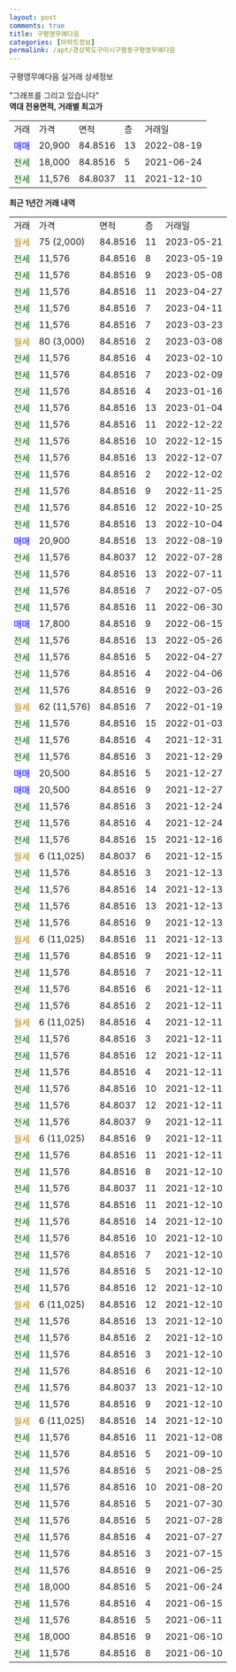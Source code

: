 ```yaml
---
layout: post
comments: true
title: 구평영무예다음
categories: [아파트정보]
permalink: /apt/경상북도구미시구평동구평영무예다음
---
```


구평영무예다음 실거래 상세정보

<script type="text/javascript">
  google.charts.load('current', {'packages':['line', 'corechart']});
  google.charts.setOnLoadCallback(drawChart);

  function drawChart() {
    var data = new google.visualization.DataTable();
    data.addColumn('date', '거래일');
    data.addColumn('number', "매매");
    data.addColumn('number', "전세");
    data.addColumn('number', "전매");

    data.addRows([[new Date(Date.parse("2023-05-21")), null, null, null], [new Date(Date.parse("2023-05-19")), null, 11576, null], [new Date(Date.parse("2023-05-08")), null, 11576, null], [new Date(Date.parse("2023-04-27")), null, 11576, null], [new Date(Date.parse("2023-04-11")), null, 11576, null], [new Date(Date.parse("2023-03-23")), null, 11576, null], [new Date(Date.parse("2023-03-08")), null, null, null], [new Date(Date.parse("2023-02-10")), null, 11576, null], [new Date(Date.parse("2023-02-09")), null, 11576, null], [new Date(Date.parse("2023-01-16")), null, 11576, null], [new Date(Date.parse("2023-01-04")), null, 11576, null], [new Date(Date.parse("2022-12-22")), null, 11576, null], [new Date(Date.parse("2022-12-15")), null, 11576, null], [new Date(Date.parse("2022-12-07")), null, 11576, null], [new Date(Date.parse("2022-12-02")), null, 11576, null], [new Date(Date.parse("2022-11-25")), null, 11576, null], [new Date(Date.parse("2022-10-25")), null, 11576, null], [new Date(Date.parse("2022-10-04")), null, 11576, null], [new Date(Date.parse("2022-08-19")), 20900, null, null], [new Date(Date.parse("2022-07-28")), null, 11576, null], [new Date(Date.parse("2022-07-11")), null, 11576, null], [new Date(Date.parse("2022-07-05")), null, 11576, null], [new Date(Date.parse("2022-06-30")), null, 11576, null], [new Date(Date.parse("2022-06-15")), 17800, null, null], [new Date(Date.parse("2022-05-26")), null, 11576, null], [new Date(Date.parse("2022-04-27")), null, 11576, null], [new Date(Date.parse("2022-04-06")), null, 11576, null], [new Date(Date.parse("2022-03-26")), null, 11576, null], [new Date(Date.parse("2022-01-19")), null, null, null], [new Date(Date.parse("2022-01-03")), null, 11576, null], [new Date(Date.parse("2021-12-31")), null, 11576, null], [new Date(Date.parse("2021-12-29")), null, 11576, null], [new Date(Date.parse("2021-12-27")), 20500, null, null], [new Date(Date.parse("2021-12-27")), 20500, null, null], [new Date(Date.parse("2021-12-24")), null, 11576, null], [new Date(Date.parse("2021-12-24")), null, 11576, null], [new Date(Date.parse("2021-12-16")), null, 11576, null], [new Date(Date.parse("2021-12-15")), null, null, null], [new Date(Date.parse("2021-12-13")), null, 11576, null], [new Date(Date.parse("2021-12-13")), null, 11576, null], [new Date(Date.parse("2021-12-13")), null, 11576, null], [new Date(Date.parse("2021-12-13")), null, 11576, null], [new Date(Date.parse("2021-12-13")), null, null, null], [new Date(Date.parse("2021-12-11")), null, 11576, null], [new Date(Date.parse("2021-12-11")), null, 11576, null], [new Date(Date.parse("2021-12-11")), null, 11576, null], [new Date(Date.parse("2021-12-11")), null, 11576, null], [new Date(Date.parse("2021-12-11")), null, null, null], [new Date(Date.parse("2021-12-11")), null, 11576, null], [new Date(Date.parse("2021-12-11")), null, 11576, null], [new Date(Date.parse("2021-12-11")), null, 11576, null], [new Date(Date.parse("2021-12-11")), null, 11576, null], [new Date(Date.parse("2021-12-11")), null, 11576, null], [new Date(Date.parse("2021-12-11")), null, 11576, null], [new Date(Date.parse("2021-12-11")), null, null, null], [new Date(Date.parse("2021-12-11")), null, 11576, null], [new Date(Date.parse("2021-12-10")), null, 11576, null], [new Date(Date.parse("2021-12-10")), null, 11576, null], [new Date(Date.parse("2021-12-10")), null, 11576, null], [new Date(Date.parse("2021-12-10")), null, 11576, null], [new Date(Date.parse("2021-12-10")), null, 11576, null], [new Date(Date.parse("2021-12-10")), null, 11576, null], [new Date(Date.parse("2021-12-10")), null, 11576, null], [new Date(Date.parse("2021-12-10")), null, 11576, null], [new Date(Date.parse("2021-12-10")), null, null, null], [new Date(Date.parse("2021-12-10")), null, 11576, null], [new Date(Date.parse("2021-12-10")), null, 11576, null], [new Date(Date.parse("2021-12-10")), null, 11576, null], [new Date(Date.parse("2021-12-10")), null, 11576, null], [new Date(Date.parse("2021-12-10")), null, 11576, null], [new Date(Date.parse("2021-12-10")), null, 11576, null], [new Date(Date.parse("2021-12-10")), null, null, null], [new Date(Date.parse("2021-12-08")), null, 11576, null], [new Date(Date.parse("2021-09-10")), null, 11576, null], [new Date(Date.parse("2021-08-25")), null, 11576, null], [new Date(Date.parse("2021-08-20")), null, 11576, null], [new Date(Date.parse("2021-07-30")), null, 11576, null], [new Date(Date.parse("2021-07-28")), null, 11576, null], [new Date(Date.parse("2021-07-27")), null, 11576, null], [new Date(Date.parse("2021-07-15")), null, 11576, null], [new Date(Date.parse("2021-06-25")), null, 11576, null], [new Date(Date.parse("2021-06-24")), null, 18000, null], [new Date(Date.parse("2021-06-15")), null, 11576, null], [new Date(Date.parse("2021-06-11")), null, 11576, null], [new Date(Date.parse("2021-06-10")), null, 18000, null], [new Date(Date.parse("2021-06-10")), null, 11576, null]]);

    var options = {
      hAxis: {
        format: 'yyyy/MM/dd'
      },    
      lineWidth: 0,
      pointsVisible: true,    
      title: '최근 1년간 유형별 실거래가 분포',
      legend: { position: 'bottom' }
    };

    var formatter = new google.visualization.NumberFormat({pattern:'###,###'} );
    formatter.format(data, 1);
    formatter.format(data, 2);
    
    setTimeout(function() {
        var chart = new google.visualization.LineChart(document.getElementById('columnchart_material'));
        chart.draw(data, (options));
        document.getElementById('loading').style.display = 'none';
    }, 200);
  }
</script>


<div id="loading" style="z-index:20; display: block; margin-left: 0px">"그래프를 그리고 있습니다"</div>
<div id="columnchart_material" style="width: 95%; margin-left: 0px; display: block"></div>
<!-- contents start -->
<b>역대 전용면적, 거래별 최고가</b>
<table class="sortable">
    <tr>
      <td>거래</td>
      <td>가격</td>
      <td>면적</td>
      <td>층</td>
      <td>거래일</td>
    </tr>
        <tr>
          <td><a style="color: blue">매매</a></td>
          <td>20,900</td>
          <td>84.8516</td>
          <td>13</td>
          <td>2022-08-19</td>
        </tr>        
        <tr>
              <td><a style="color: darkgreen">전세</a></td>
              <td>18,000</td>
              <td>84.8516</td>
              <td>5</td>
              <td>2021-06-24</td>
            </tr>            <tr>
              <td><a style="color: darkgreen">전세</a></td>
              <td>11,576</td>
              <td>84.8037</td>
              <td>11</td>
              <td>2021-12-10</td>
            </tr>        
    
</table>

<b>최근 1년간 거래 내역</b>

<table class="sortable">
    <tr>
      <td>거래</td>
      <td>가격</td>
      <td>면적</td>
      <td>층</td>
      <td>거래일</td>
    </tr>
    <tr>
      <td><a style="color: darkgoldenrod">월세</a></td>
      <td>75 (2,000)</td>
      <td>84.8516</td>
      <td>11</td>
      <td>2023-05-21</td>
    </tr>          <tr>
      <td><a style="color: darkgreen">전세</a></td>
      <td>11,576</td>
      <td>84.8516</td>
      <td>8</td>
      <td>2023-05-19</td>
    </tr>          <tr>
      <td><a style="color: darkgreen">전세</a></td>
      <td>11,576</td>
      <td>84.8516</td>
      <td>9</td>
      <td>2023-05-08</td>
    </tr>          <tr>
      <td><a style="color: darkgreen">전세</a></td>
      <td>11,576</td>
      <td>84.8516</td>
      <td>11</td>
      <td>2023-04-27</td>
    </tr>          <tr>
      <td><a style="color: darkgreen">전세</a></td>
      <td>11,576</td>
      <td>84.8516</td>
      <td>7</td>
      <td>2023-04-11</td>
    </tr>          <tr>
      <td><a style="color: darkgreen">전세</a></td>
      <td>11,576</td>
      <td>84.8516</td>
      <td>7</td>
      <td>2023-03-23</td>
    </tr>          <tr>
      <td><a style="color: darkgoldenrod">월세</a></td>
      <td>80 (3,000)</td>
      <td>84.8516</td>
      <td>2</td>
      <td>2023-03-08</td>
    </tr>          <tr>
      <td><a style="color: darkgreen">전세</a></td>
      <td>11,576</td>
      <td>84.8516</td>
      <td>4</td>
      <td>2023-02-10</td>
    </tr>          <tr>
      <td><a style="color: darkgreen">전세</a></td>
      <td>11,576</td>
      <td>84.8516</td>
      <td>7</td>
      <td>2023-02-09</td>
    </tr>          <tr>
      <td><a style="color: darkgreen">전세</a></td>
      <td>11,576</td>
      <td>84.8516</td>
      <td>4</td>
      <td>2023-01-16</td>
    </tr>          <tr>
      <td><a style="color: darkgreen">전세</a></td>
      <td>11,576</td>
      <td>84.8516</td>
      <td>13</td>
      <td>2023-01-04</td>
    </tr>          <tr>
      <td><a style="color: darkgreen">전세</a></td>
      <td>11,576</td>
      <td>84.8516</td>
      <td>11</td>
      <td>2022-12-22</td>
    </tr>          <tr>
      <td><a style="color: darkgreen">전세</a></td>
      <td>11,576</td>
      <td>84.8516</td>
      <td>10</td>
      <td>2022-12-15</td>
    </tr>          <tr>
      <td><a style="color: darkgreen">전세</a></td>
      <td>11,576</td>
      <td>84.8516</td>
      <td>13</td>
      <td>2022-12-07</td>
    </tr>          <tr>
      <td><a style="color: darkgreen">전세</a></td>
      <td>11,576</td>
      <td>84.8516</td>
      <td>2</td>
      <td>2022-12-02</td>
    </tr>          <tr>
      <td><a style="color: darkgreen">전세</a></td>
      <td>11,576</td>
      <td>84.8516</td>
      <td>9</td>
      <td>2022-11-25</td>
    </tr>          <tr>
      <td><a style="color: darkgreen">전세</a></td>
      <td>11,576</td>
      <td>84.8516</td>
      <td>12</td>
      <td>2022-10-25</td>
    </tr>          <tr>
      <td><a style="color: darkgreen">전세</a></td>
      <td>11,576</td>
      <td>84.8516</td>
      <td>13</td>
      <td>2022-10-04</td>
    </tr>          <tr>
      <td><a style="color: blue">매매</a></td>
      <td>20,900</td>
      <td>84.8516</td>
      <td>13</td>
      <td>2022-08-19</td>
    </tr>          <tr>
      <td><a style="color: darkgreen">전세</a></td>
      <td>11,576</td>
      <td>84.8037</td>
      <td>12</td>
      <td>2022-07-28</td>
    </tr>          <tr>
      <td><a style="color: darkgreen">전세</a></td>
      <td>11,576</td>
      <td>84.8516</td>
      <td>13</td>
      <td>2022-07-11</td>
    </tr>          <tr>
      <td><a style="color: darkgreen">전세</a></td>
      <td>11,576</td>
      <td>84.8516</td>
      <td>7</td>
      <td>2022-07-05</td>
    </tr>          <tr>
      <td><a style="color: darkgreen">전세</a></td>
      <td>11,576</td>
      <td>84.8516</td>
      <td>11</td>
      <td>2022-06-30</td>
    </tr>          <tr>
      <td><a style="color: blue">매매</a></td>
      <td>17,800</td>
      <td>84.8516</td>
      <td>9</td>
      <td>2022-06-15</td>
    </tr>          <tr>
      <td><a style="color: darkgreen">전세</a></td>
      <td>11,576</td>
      <td>84.8516</td>
      <td>13</td>
      <td>2022-05-26</td>
    </tr>          <tr>
      <td><a style="color: darkgreen">전세</a></td>
      <td>11,576</td>
      <td>84.8516</td>
      <td>5</td>
      <td>2022-04-27</td>
    </tr>          <tr>
      <td><a style="color: darkgreen">전세</a></td>
      <td>11,576</td>
      <td>84.8516</td>
      <td>4</td>
      <td>2022-04-06</td>
    </tr>          <tr>
      <td><a style="color: darkgreen">전세</a></td>
      <td>11,576</td>
      <td>84.8516</td>
      <td>9</td>
      <td>2022-03-26</td>
    </tr>          <tr>
      <td><a style="color: darkgoldenrod">월세</a></td>
      <td>62 (11,576)</td>
      <td>84.8516</td>
      <td>7</td>
      <td>2022-01-19</td>
    </tr>          <tr>
      <td><a style="color: darkgreen">전세</a></td>
      <td>11,576</td>
      <td>84.8516</td>
      <td>15</td>
      <td>2022-01-03</td>
    </tr>          <tr>
      <td><a style="color: darkgreen">전세</a></td>
      <td>11,576</td>
      <td>84.8516</td>
      <td>4</td>
      <td>2021-12-31</td>
    </tr>          <tr>
      <td><a style="color: darkgreen">전세</a></td>
      <td>11,576</td>
      <td>84.8516</td>
      <td>3</td>
      <td>2021-12-29</td>
    </tr>          <tr>
      <td><a style="color: blue">매매</a></td>
      <td>20,500</td>
      <td>84.8516</td>
      <td>5</td>
      <td>2021-12-27</td>
    </tr>          <tr>
      <td><a style="color: blue">매매</a></td>
      <td>20,500</td>
      <td>84.8516</td>
      <td>9</td>
      <td>2021-12-27</td>
    </tr>          <tr>
      <td><a style="color: darkgreen">전세</a></td>
      <td>11,576</td>
      <td>84.8516</td>
      <td>3</td>
      <td>2021-12-24</td>
    </tr>          <tr>
      <td><a style="color: darkgreen">전세</a></td>
      <td>11,576</td>
      <td>84.8516</td>
      <td>4</td>
      <td>2021-12-24</td>
    </tr>          <tr>
      <td><a style="color: darkgreen">전세</a></td>
      <td>11,576</td>
      <td>84.8516</td>
      <td>15</td>
      <td>2021-12-16</td>
    </tr>          <tr>
      <td><a style="color: darkgoldenrod">월세</a></td>
      <td>6 (11,025)</td>
      <td>84.8037</td>
      <td>6</td>
      <td>2021-12-15</td>
    </tr>          <tr>
      <td><a style="color: darkgreen">전세</a></td>
      <td>11,576</td>
      <td>84.8516</td>
      <td>3</td>
      <td>2021-12-13</td>
    </tr>          <tr>
      <td><a style="color: darkgreen">전세</a></td>
      <td>11,576</td>
      <td>84.8516</td>
      <td>14</td>
      <td>2021-12-13</td>
    </tr>          <tr>
      <td><a style="color: darkgreen">전세</a></td>
      <td>11,576</td>
      <td>84.8516</td>
      <td>13</td>
      <td>2021-12-13</td>
    </tr>          <tr>
      <td><a style="color: darkgreen">전세</a></td>
      <td>11,576</td>
      <td>84.8516</td>
      <td>9</td>
      <td>2021-12-13</td>
    </tr>          <tr>
      <td><a style="color: darkgoldenrod">월세</a></td>
      <td>6 (11,025)</td>
      <td>84.8516</td>
      <td>11</td>
      <td>2021-12-13</td>
    </tr>          <tr>
      <td><a style="color: darkgreen">전세</a></td>
      <td>11,576</td>
      <td>84.8516</td>
      <td>9</td>
      <td>2021-12-11</td>
    </tr>          <tr>
      <td><a style="color: darkgreen">전세</a></td>
      <td>11,576</td>
      <td>84.8516</td>
      <td>7</td>
      <td>2021-12-11</td>
    </tr>          <tr>
      <td><a style="color: darkgreen">전세</a></td>
      <td>11,576</td>
      <td>84.8516</td>
      <td>6</td>
      <td>2021-12-11</td>
    </tr>          <tr>
      <td><a style="color: darkgreen">전세</a></td>
      <td>11,576</td>
      <td>84.8516</td>
      <td>2</td>
      <td>2021-12-11</td>
    </tr>          <tr>
      <td><a style="color: darkgoldenrod">월세</a></td>
      <td>6 (11,025)</td>
      <td>84.8516</td>
      <td>4</td>
      <td>2021-12-11</td>
    </tr>          <tr>
      <td><a style="color: darkgreen">전세</a></td>
      <td>11,576</td>
      <td>84.8516</td>
      <td>3</td>
      <td>2021-12-11</td>
    </tr>          <tr>
      <td><a style="color: darkgreen">전세</a></td>
      <td>11,576</td>
      <td>84.8516</td>
      <td>12</td>
      <td>2021-12-11</td>
    </tr>          <tr>
      <td><a style="color: darkgreen">전세</a></td>
      <td>11,576</td>
      <td>84.8516</td>
      <td>4</td>
      <td>2021-12-11</td>
    </tr>          <tr>
      <td><a style="color: darkgreen">전세</a></td>
      <td>11,576</td>
      <td>84.8516</td>
      <td>10</td>
      <td>2021-12-11</td>
    </tr>          <tr>
      <td><a style="color: darkgreen">전세</a></td>
      <td>11,576</td>
      <td>84.8037</td>
      <td>12</td>
      <td>2021-12-11</td>
    </tr>          <tr>
      <td><a style="color: darkgreen">전세</a></td>
      <td>11,576</td>
      <td>84.8037</td>
      <td>9</td>
      <td>2021-12-11</td>
    </tr>          <tr>
      <td><a style="color: darkgoldenrod">월세</a></td>
      <td>6 (11,025)</td>
      <td>84.8516</td>
      <td>9</td>
      <td>2021-12-11</td>
    </tr>          <tr>
      <td><a style="color: darkgreen">전세</a></td>
      <td>11,576</td>
      <td>84.8516</td>
      <td>11</td>
      <td>2021-12-11</td>
    </tr>          <tr>
      <td><a style="color: darkgreen">전세</a></td>
      <td>11,576</td>
      <td>84.8516</td>
      <td>8</td>
      <td>2021-12-10</td>
    </tr>          <tr>
      <td><a style="color: darkgreen">전세</a></td>
      <td>11,576</td>
      <td>84.8037</td>
      <td>11</td>
      <td>2021-12-10</td>
    </tr>          <tr>
      <td><a style="color: darkgreen">전세</a></td>
      <td>11,576</td>
      <td>84.8516</td>
      <td>11</td>
      <td>2021-12-10</td>
    </tr>          <tr>
      <td><a style="color: darkgreen">전세</a></td>
      <td>11,576</td>
      <td>84.8516</td>
      <td>14</td>
      <td>2021-12-10</td>
    </tr>          <tr>
      <td><a style="color: darkgreen">전세</a></td>
      <td>11,576</td>
      <td>84.8516</td>
      <td>10</td>
      <td>2021-12-10</td>
    </tr>          <tr>
      <td><a style="color: darkgreen">전세</a></td>
      <td>11,576</td>
      <td>84.8516</td>
      <td>7</td>
      <td>2021-12-10</td>
    </tr>          <tr>
      <td><a style="color: darkgreen">전세</a></td>
      <td>11,576</td>
      <td>84.8516</td>
      <td>5</td>
      <td>2021-12-10</td>
    </tr>          <tr>
      <td><a style="color: darkgreen">전세</a></td>
      <td>11,576</td>
      <td>84.8516</td>
      <td>12</td>
      <td>2021-12-10</td>
    </tr>          <tr>
      <td><a style="color: darkgoldenrod">월세</a></td>
      <td>6 (11,025)</td>
      <td>84.8516</td>
      <td>12</td>
      <td>2021-12-10</td>
    </tr>          <tr>
      <td><a style="color: darkgreen">전세</a></td>
      <td>11,576</td>
      <td>84.8516</td>
      <td>13</td>
      <td>2021-12-10</td>
    </tr>          <tr>
      <td><a style="color: darkgreen">전세</a></td>
      <td>11,576</td>
      <td>84.8516</td>
      <td>2</td>
      <td>2021-12-10</td>
    </tr>          <tr>
      <td><a style="color: darkgreen">전세</a></td>
      <td>11,576</td>
      <td>84.8516</td>
      <td>3</td>
      <td>2021-12-10</td>
    </tr>          <tr>
      <td><a style="color: darkgreen">전세</a></td>
      <td>11,576</td>
      <td>84.8516</td>
      <td>6</td>
      <td>2021-12-10</td>
    </tr>          <tr>
      <td><a style="color: darkgreen">전세</a></td>
      <td>11,576</td>
      <td>84.8037</td>
      <td>13</td>
      <td>2021-12-10</td>
    </tr>          <tr>
      <td><a style="color: darkgreen">전세</a></td>
      <td>11,576</td>
      <td>84.8516</td>
      <td>9</td>
      <td>2021-12-10</td>
    </tr>          <tr>
      <td><a style="color: darkgoldenrod">월세</a></td>
      <td>6 (11,025)</td>
      <td>84.8516</td>
      <td>14</td>
      <td>2021-12-10</td>
    </tr>          <tr>
      <td><a style="color: darkgreen">전세</a></td>
      <td>11,576</td>
      <td>84.8516</td>
      <td>11</td>
      <td>2021-12-08</td>
    </tr>          <tr>
      <td><a style="color: darkgreen">전세</a></td>
      <td>11,576</td>
      <td>84.8516</td>
      <td>5</td>
      <td>2021-09-10</td>
    </tr>          <tr>
      <td><a style="color: darkgreen">전세</a></td>
      <td>11,576</td>
      <td>84.8516</td>
      <td>5</td>
      <td>2021-08-25</td>
    </tr>          <tr>
      <td><a style="color: darkgreen">전세</a></td>
      <td>11,576</td>
      <td>84.8516</td>
      <td>10</td>
      <td>2021-08-20</td>
    </tr>          <tr>
      <td><a style="color: darkgreen">전세</a></td>
      <td>11,576</td>
      <td>84.8516</td>
      <td>5</td>
      <td>2021-07-30</td>
    </tr>          <tr>
      <td><a style="color: darkgreen">전세</a></td>
      <td>11,576</td>
      <td>84.8516</td>
      <td>5</td>
      <td>2021-07-28</td>
    </tr>          <tr>
      <td><a style="color: darkgreen">전세</a></td>
      <td>11,576</td>
      <td>84.8516</td>
      <td>4</td>
      <td>2021-07-27</td>
    </tr>          <tr>
      <td><a style="color: darkgreen">전세</a></td>
      <td>11,576</td>
      <td>84.8516</td>
      <td>3</td>
      <td>2021-07-15</td>
    </tr>          <tr>
      <td><a style="color: darkgreen">전세</a></td>
      <td>11,576</td>
      <td>84.8516</td>
      <td>9</td>
      <td>2021-06-25</td>
    </tr>          <tr>
      <td><a style="color: darkgreen">전세</a></td>
      <td>18,000</td>
      <td>84.8516</td>
      <td>5</td>
      <td>2021-06-24</td>
    </tr>          <tr>
      <td><a style="color: darkgreen">전세</a></td>
      <td>11,576</td>
      <td>84.8516</td>
      <td>4</td>
      <td>2021-06-15</td>
    </tr>          <tr>
      <td><a style="color: darkgreen">전세</a></td>
      <td>11,576</td>
      <td>84.8516</td>
      <td>5</td>
      <td>2021-06-11</td>
    </tr>          <tr>
      <td><a style="color: darkgreen">전세</a></td>
      <td>18,000</td>
      <td>84.8516</td>
      <td>9</td>
      <td>2021-06-10</td>
    </tr>          <tr>
      <td><a style="color: darkgreen">전세</a></td>
      <td>11,576</td>
      <td>84.8516</td>
      <td>8</td>
      <td>2021-06-10</td>
    </tr>      </table>
<!-- contents end -->    

